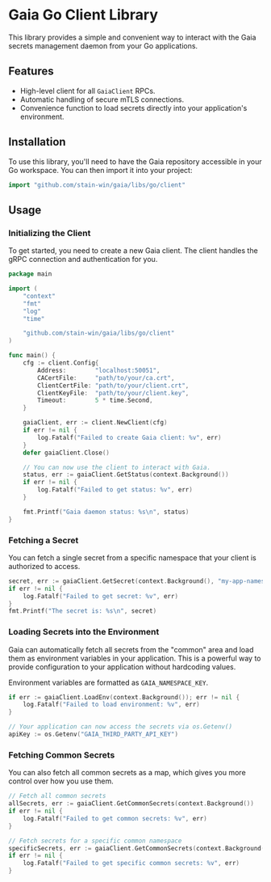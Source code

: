 # Gaia Go Client Library

This library provides a simple and convenient way to interact with the Gaia secrets management daemon from your Go applications.

## Features

-   High-level client for all `GaiaClient` RPCs.
-   Automatic handling of secure mTLS connections.
-   Convenience function to load secrets directly into your application's environment.

## Installation

To use this library, you'll need to have the Gaia repository accessible in your Go workspace. You can then import it into your project:

```go
import "github.com/stain-win/gaia/libs/go/client"
```

## Usage

### Initializing the Client

To get started, you need to create a new Gaia client. The client handles the gRPC connection and authentication for you.

```go
package main

import (
	"context"
	"fmt"
	"log"
	"time"

	"github.com/stain-win/gaia/libs/go/client"
)

func main() {
	cfg := client.Config{
		Address:        "localhost:50051",
		CACertFile:     "path/to/your/ca.crt",
		ClientCertFile: "path/to/your/client.crt",
		ClientKeyFile:  "path/to/your/client.key",
		Timeout:        5 * time.Second,
	}

	gaiaClient, err := client.NewClient(cfg)
	if err != nil {
		log.Fatalf("Failed to create Gaia client: %v", err)
	}
	defer gaiaClient.Close()

	// You can now use the client to interact with Gaia.
	status, err := gaiaClient.GetStatus(context.Background())
	if err != nil {
		log.Fatalf("Failed to get status: %v", err)
	}

	fmt.Printf("Gaia daemon status: %s\n", status)
}
```

### Fetching a Secret

You can fetch a single secret from a specific namespace that your client is authorized to access.

```go
secret, err := gaiaClient.GetSecret(context.Background(), "my-app-namespace", "database-password")
if err != nil {
    log.Fatalf("Failed to get secret: %v", err)
}
fmt.Printf("The secret is: %s\n", secret)
```

### Loading Secrets into the Environment

Gaia can automatically fetch all secrets from the "common" area and load them as environment variables in your application. This is a powerful way to provide configuration to your application without hardcoding values.

Environment variables are formatted as `GAIA_NAMESPACE_KEY`.

```go
if err := gaiaClient.LoadEnv(context.Background()); err != nil {
    log.Fatalf("Failed to load environment: %v", err)
}

// Your application can now access the secrets via os.Getenv()
apiKey := os.Getenv("GAIA_THIRD_PARTY_API_KEY")
```

### Fetching Common Secrets

You can also fetch all common secrets as a map, which gives you more control over how you use them.

```go
// Fetch all common secrets
allSecrets, err := gaiaClient.GetCommonSecrets(context.Background())
if err != nil {
    log.Fatalf("Failed to get common secrets: %v", err)
}

// Fetch secrets for a specific common namespace
specificSecrets, err := gaiaClient.GetCommonSecrets(context.Background(), "billing-service")
if err != nil {
    log.Fatalf("Failed to get specific common secrets: %v", err)
}
```
